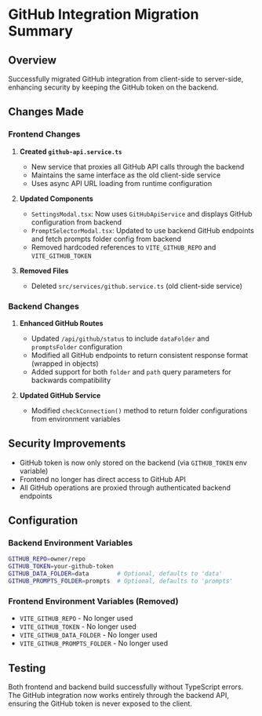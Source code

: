 # GitHub Integration Migration Summary

## Overview
Successfully migrated GitHub integration from client-side to server-side, enhancing security by keeping the GitHub token on the backend.

## Changes Made

### Frontend Changes

1. **Created `github-api.service.ts`**
   - New service that proxies all GitHub API calls through the backend
   - Maintains the same interface as the old client-side service
   - Uses async API URL loading from runtime configuration

2. **Updated Components**
   - `SettingsModal.tsx`: Now uses `GitHubApiService` and displays GitHub configuration from backend
   - `PromptSelectorModal.tsx`: Updated to use backend GitHub endpoints and fetch prompts folder config from backend
   - Removed hardcoded references to `VITE_GITHUB_REPO` and `VITE_GITHUB_TOKEN`

3. **Removed Files**
   - Deleted `src/services/github.service.ts` (old client-side service)

### Backend Changes

1. **Enhanced GitHub Routes**
   - Updated `/api/github/status` to include `dataFolder` and `promptsFolder` configuration
   - Modified all GitHub endpoints to return consistent response format (wrapped in objects)
   - Added support for both `folder` and `path` query parameters for backwards compatibility

2. **Updated GitHub Service**
   - Modified `checkConnection()` method to return folder configurations from environment variables

## Security Improvements

- GitHub token is now only stored on the backend (via `GITHUB_TOKEN` env variable)
- Frontend no longer has direct access to GitHub API
- All GitHub operations are proxied through authenticated backend endpoints

## Configuration

### Backend Environment Variables
```bash
GITHUB_REPO=owner/repo
GITHUB_TOKEN=your-github-token
GITHUB_DATA_FOLDER=data        # Optional, defaults to 'data'
GITHUB_PROMPTS_FOLDER=prompts  # Optional, defaults to 'prompts'
```

### Frontend Environment Variables (Removed)
- `VITE_GITHUB_REPO` - No longer used
- `VITE_GITHUB_TOKEN` - No longer used
- `VITE_GITHUB_DATA_FOLDER` - No longer used
- `VITE_GITHUB_PROMPTS_FOLDER` - No longer used

## Testing

Both frontend and backend build successfully without TypeScript errors. The GitHub integration now works entirely through the backend API, ensuring the GitHub token is never exposed to the client.